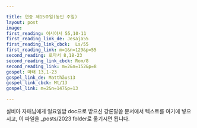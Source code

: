 ```yaml
---

title: 연중 제15주일(농민 주일)
layout: post 
image: 
first_reading: 이사야서 55,10-11
first_reading_link_de: Jesaja55
first_reading_link_cbck:  Ls/55
first_reading_link: m=1&n=129&p=55
second_reading: 로마서 8,18-23
second_reading_link_cbck: Rom/8
second_reading_link: m=2&n=152&p=8
gospel: 마태 13,1-23
gospel_link_de: Matthäus13
gospel_link_cbck: Mt/13
gospel_link: m=2&n=147&p=13

---
```



실비아 자매님에게 일요일밤 doc으로 받으신
강론말씀 문서에서
텍스트를 여기에 넣으시고,
이 파일을 _posts/2023 folder로 옮기시면 됩니다.
